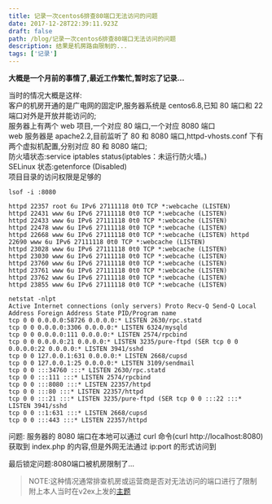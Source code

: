 ```yaml
---
title: 记录一次centos6排查80端口无法访问的问题
date: 2017-12-28T22:39:11.923Z
draft: false
path: /blog/记录一次centos6排查80端口无法访问的问题
description: 结果是机房路由限制的...
tags: ['记录']
---
```


**大概是一个月前的事情了,最近工作繁忙,暂时忘了记录...**  

当时的情况大概是这样:  
客户的机房开通的是广电网的固定IP,服务器系统是 centos6.8,已知 80 端口和 22 端口对外是开放并能访问的;  
服务器上有两个 web 项目,一个对应 80 端口,一个对应 8080 端口  
web 服务器是 apache2.2,目前监听了 80 和 8080 端口,httpd-vhosts.conf 下有两个虚拟机配置,分别对应 80 和 8080 端口;  
防火墙状态:service iptables status(iptables：未运行防火墙。)  
SELinux 状态:getenforce (Disabled)  
项目目录的访问权限是足够的  
```
lsof -i :8080

httpd 22357 root 6u IPv6 27111118 0t0 TCP *:webcache (LISTEN)
httpd 22431 www 6u IPv6 27111118 0t0 TCP *:webcache (LISTEN)
httpd 22433 www 6u IPv6 27111118 0t0 TCP *:webcache (LISTEN)
httpd 22478 www 6u IPv6 27111118 0t0 TCP *:webcache (LISTEN)
httpd 22668 www 6u IPv6 27111118 0t0 TCP *:webcache (LISTEN) httpd 22690 www 6u IPv6 27111118 0t0 TCP *:webcache (LISTEN)
httpd 23028 www 6u IPv6 27111118 0t0 TCP *:webcache (LISTEN)
httpd 23030 www 6u IPv6 27111118 0t0 TCP *:webcache (LISTEN)
httpd 23760 www 6u IPv6 27111118 0t0 TCP *:webcache (LISTEN)
httpd 23761 www 6u IPv6 27111118 0t0 TCP *:webcache (LISTEN)
httpd 23762 www 6u IPv6 27111118 0t0 TCP *:webcache (LISTEN)
httpd 23855 www 6u IPv6 27111118 0t0 TCP *:webcache (LISTEN)

netstat -nlpt
Active Internet connections (only servers) Proto Recv-Q Send-Q Local Address Foreign Address State PID/Program name
tcp 0 0 0.0.0.0:58726 0.0.0.0:* LISTEN 2630/rpc.statd
tcp 0 0 0.0.0.0:3306 0.0.0.0:* LISTEN 6324/mysqld
tcp 0 0 0.0.0.0:111 0.0.0.0:* LISTEN 2574/rpcbind
tcp 0 0 0.0.0.0:21 0.0.0.0:* LISTEN 3235/pure-ftpd (SER tcp 0 0 0.0.0.0:22 0.0.0.0:* LISTEN 3941/sshd
tcp 0 0 127.0.0.1:631 0.0.0.0:* LISTEN 2668/cupsd
tcp 0 0 127.0.0.1:25 0.0.0.0:* LISTEN 3109/sendmail
tcp 0 0 :::34760 :::* LISTEN 2630/rpc.statd
tcp 0 0 :::111 :::* LISTEN 2574/rpcbind
tcp 0 0 :::8080 :::* LISTEN 22357/httpd
tcp 0 0 :::80 :::* LISTEN 22357/httpd
tcp 0 0 :::21 :::* LISTEN 3235/pure-ftpd (SER tcp 0 0 :::22 :::* LISTEN 3941/sshd
tcp 0 0 ::1:631 :::* LISTEN 2668/cupsd
tcp 0 0 :::443 :::* LISTEN 22357/httpd
```
问题: 服务器的 8080 端口在本地可以通过 curl 命令(curl http://localhost:8080)获取到 index.php 的内容,但是外网无法通过 ip:port 的形式访问到

最后锁定问题:8080端口被机房限制了...
> NOTE:这种情况通常排查机房或运营商是否对无法访问的端口进行了限制
附上本人当时在v2ex上发的[主题](https://www.v2ex.com/t/410815)
